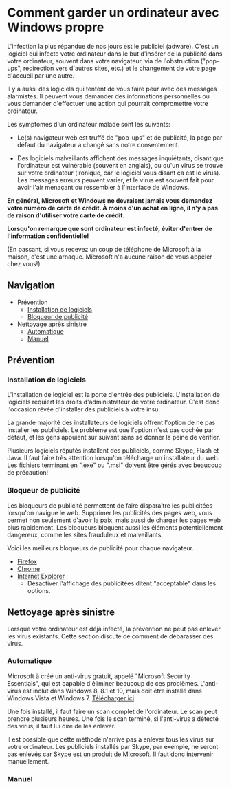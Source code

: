 # Comment garder un ordinateur avec Windows propre

L'infection la plus répandue de nos jours est le publiciel (adware).
C'est un logiciel qui infecte votre ordinateur dans le but d'insérer de la
publicité dans votre ordinateur, souvent dans votre navigateur, via de
l'obstruction ("pop-ups", redirection vers d'autres sites, etc.) et le
changement de votre page d'accueil par une autre.

Il y a aussi des logiciels qui tentent de vous faire peur avec des messages
alarmistes. Il peuvent vous demander des informations personnelles ou vous
demander d'effectuer une action qui pourrait compromettre votre ordinateur.

Les symptomes d'un ordinateur malade sont les suivants:

* Le(s) navigateur web est truffé de "pop-ups" et de publicité, la page par défaut
du navigateur a changé sans notre consentement.

* Des logiciels malveillants affichent des messages inquiétants, disant que
l'ordinateur est vulnérable (souvent en anglais), ou qu'un virus se trouve
sur votre ordinateur (ironique, car le logiciel vous disant ça est le virus).
Les messages erreurs peuvent varier, et le virus est souvent fait pour avoir
l'air menaçant ou ressembler à l'interface de Windows.

**En général, Microsoft et Windows ne devraient jamais vous demandez votre
numéro de carte de crédit. À moins d'un achat en ligne, il n'y a pas de raison
d'utiliser votre carte de crédit.**

**Lorsqu'on remarque que sont ordinateur est infecté, éviter d'entrer de
l'information confidentielle!**

(En passant, si vous recevez un coup de téléphone de Microsoft à la maison,
c'est une arnaque. Microsoft n'a aucune raison de vous appeler chez vous!)

## Navigation
* Prévention
    * [Installation de logiciels](#installation-de-logiciels)
    * [Bloqueur de publicité](#bloqueur-de-publicit-)
* [Nettoyage après sinistre](#nettoyage-apr-s-sinistre)
    * [Automatique](#automatique)
    * [Manuel](#manuel)

## Prévention
### Installation de logiciels
L'installation de logiciel est la porte d'entrée des publiciels. L'installation
de logiciels requiert les droits d'administrateur de votre ordinateur. C'est
donc l'occasion rêvée d'installer des publiciels à votre insu.

La grande majorité des installateurs de logiciels offrent l'option de ne pas
installer les publiciels. Le problème est que l'option n'est pas cochée par
défaut, et les gens appuient sur suivant sans se donner la peine de vérifier.

Plusieurs logiciels réputés installent des publiciels, comme Skype, Flash et
Java. Il faut faire très attention lorsqu'on télécharge un installateur du web.
Les fichiers terminant en ".exe" ou ".msi" doivent être gérés avec beaucoup
de précaution!
### Bloqueur de publicité
Les bloqueurs de publicité permettent de faire disparaître les publicitées
lorsqu'on navigue le web. Supprimer les publicités des pages web, vous permet
non seulement d'avoir la paix, mais aussi de charger les pages web plus
rapidement. Les bloqueurs bloquent aussi les éléments potentiellement
dangereux, comme les sites frauduleux et malveillants.

Voici les meilleurs bloqueurs de publicité pour chaque navigateur.

* [Firefox](https://addons.mozilla.org/en-US/firefox/addon/ublock-origin/)
* [Chrome](https://chrome.google.com/webstore/detail/ublock-origin/cjpalhdlnbpafiamejdnhcphjbkeiagm)
* [Internet Explorer](https://adblockplus.org/en/internet-explorer)
    * Désactiver l'affichage des publicitées ditent "acceptable" dans les options.

## Nettoyage après sinistre
Lorsque votre ordinateur est déjà infecté, la prévention ne peut pas enlever
les virus existants. Cette section discute de comment de débarasser des virus.

### Automatique
Microsoft à créé un anti-virus gratuit, appelé "Microsoft Security Essentials",
qui est capable d'éliminer beaucoup de ces problèmes. L'anti-virus est inclut
dans Windows 8, 8.1 et 10, mais doit être installé dans Windows Vista et Windows 7.
[Télécharger ici](http://windows.microsoft.com/fr-CA/windows/security-essentials-download).

Une fois installé, il faut faire un scan complet de l'ordinateur. Le scan peut
prendre plusieurs heures. Une fois le scan terminé, si l'anti-virus a détecté
des virus, il faut lui dire de les enlever.

Il est possible que cette méthode n'arrive pas à enlever tous les virus sur
votre ordinateur. Les publiciels installés par Skype, par exemple, ne seront pas
enlevés car Skype est un produit de Microsoft. Il faut donc intervenir
manuellement.

### Manuel

